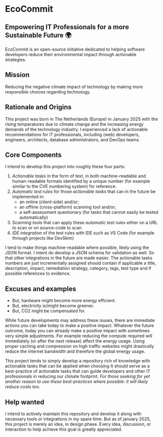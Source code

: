 # EcoCommit
## Empowering IT Professionals for a more Sustainable Future 🌍
EcoCommit is an open-source initiative dedicated to helping software developers reduce their environmental impact through actionable strategies.

## Mission

Reducing the negative climate impact of technology by making more responsible choices regarding technology.

## Rationale and Origins

This project was born in The Netherlands (Europe) in January 2025 with the rising temperatures due to climate change and the increasing energy demands of the technology industry. I experienced a lack of actionable recommendations for IT professionals, including (web) developers, engineers, architects, database administrators, and DevOps teams.

## Core Components

I intend to develop this project into roughly these four parts:

1. *Actionable tasks* in the form of text, in both machine-readable and human-readable formats identified by a unique number (for example similar to the CVE numbering system) for reference.
2. *Automatic test rules* for those *actionable tasks* that can in the future be implemented in:
    - an online (client-side) and/or;
    - an offline (cross-platform) scanning tool and/or;
    - a self-assessment questionary (for tasks that cannot easily be tested automatically)
3. *Scanning tools* that can apply these *automatic test rules* either on a URL to scan or on source-code to scan
4. *IDE integration* of the test rules with IDE such as VS Code (for example through projects like DevSkim)

I tend to make things machine-readable where possible, likely using the JSON format. I intent do develop a JSON schema for validation as well. So that other integrations in the future are made easier. The actionable tasks numbers are just incrementally assigned should contain if applicable a title, description, impact, remediation strategy, category, tags, test type and if possible references to evidence.

## Excuses and examples

- But, hardware might become more energy efficient.
- But, electricity is/might become greener.
- But, CO2 might be compensated for.

While future developments may address these issues, there are immediate actions you can take today to make a positive impact. Whatever the future outcome, today you can already make a positive impact with sometimes very simple adjustments. For example reducing the compute required will immediately (or after the next release) affect the energy usage. Using proper caching and compression on high traffic websites might drastically reduce the internet bandwidth and therefore the global energy usage.

This project tends to simply develop a repository rich of knowledge with actionable tasks that can be applied when choosing 
It should serve as a best-practice of actionable tasks that can guide developers and other IT professionals in reducing our climate footprint. *For those seeking for yet another reason to use these best-practices where possible: it will likely reduce costs too.*

## Help wanted

I intend to actively maintain this repository and develop it along with necessary tools or integrations in my spare time. But as of january 2025, this project is merely an idea, in design phase. Every idea, discussion, or interaction to help achieve this goal is greatly appreciated.
